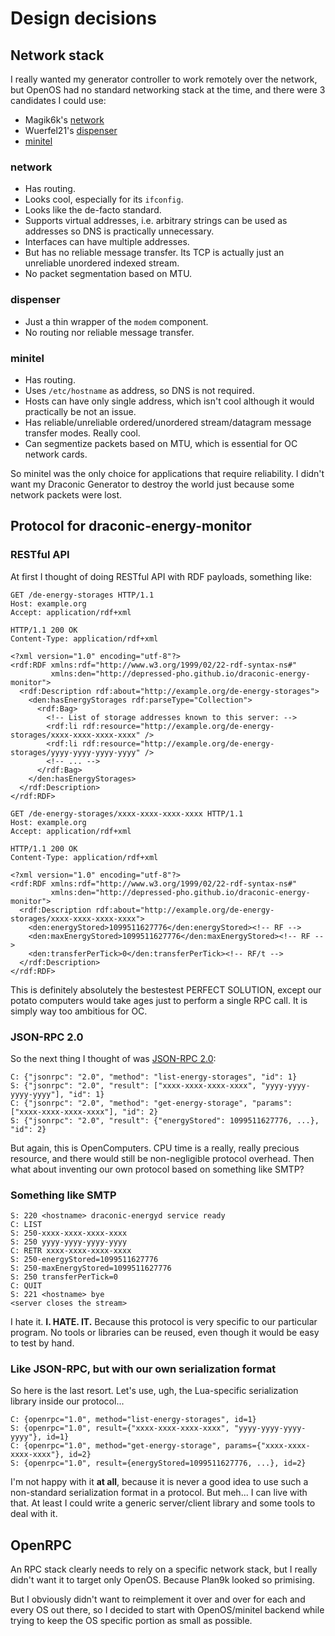 # Design decisions

## Network stack

I really wanted my generator controller to work remotely over the
network, but OpenOS had no standard networking stack at the time, and
there were 3 candidates I could use:

* Magik6k's
  [network](https://github.com/OpenPrograms/Magik6k-Programs/tree/master/network)
* Wuerfel21's
  [dispenser](https://github.com/OpenPrograms/Wuerfel_21-OC-Toolkit/tree/master/dispenser)
* [minitel](https://github.com/ShadowKatStudios/OC-Minitel/tree/master/)

### network

* Has routing.
* Looks cool, especially for its ```ifconfig```.
* Looks like the de-facto standard.
* Supports virtual addresses, i.e. arbitrary strings can be used as
  addresses so DNS is practically unnecessary.
* Interfaces can have multiple addresses.
* But has no reliable message transfer. Its TCP is actually just an
  unreliable unordered indexed stream.
* No packet segmentation based on MTU.

### dispenser

* Just a thin wrapper of the ```modem``` component.
* No routing nor reliable message transfer.

### minitel

* Has routing.
* Uses ```/etc/hostname``` as address, so DNS is not required.
* Hosts can have only single address, which isn't cool although it
  would practically be not an issue.
* Has reliable/unreliable ordered/unordered stream/datagram message
  transfer modes. Really cool.
* Can segmentize packets based on MTU, which is essential for OC
  network cards.

So minitel was the only choice for applications that require
reliability. I didn't want my Draconic Generator to destroy the world
just because some network packets were lost.

## Protocol for draconic-energy-monitor

### RESTful API

At first I thought of doing RESTful API with RDF payloads, something
like:

```http
GET /de-energy-storages HTTP/1.1
Host: example.org
Accept: application/rdf+xml

HTTP/1.1 200 OK
Content-Type: application/rdf+xml

<?xml version="1.0" encoding="utf-8"?>
<rdf:RDF xmlns:rdf="http://www.w3.org/1999/02/22-rdf-syntax-ns#"
         xmlns:den="http://depressed-pho.github.io/draconic-energy-monitor">
  <rdf:Description rdf:about="http://example.org/de-energy-storages">
    <den:hasEnergyStorages rdf:parseType="Collection">
      <rdf:Bag>
        <!-- List of storage addresses known to this server: -->
        <rdf:li rdf:resource="http://example.org/de-energy-storages/xxxx-xxxx-xxxx-xxxx" />
        <rdf:li rdf:resource="http://example.org/de-energy-storages/yyyy-yyyy-yyyy-yyyy" />
        <!-- ... -->
      </rdf:Bag>
    </den:hasEnergyStorages>
  </rdf:Description>
</rdf:RDF>
```

```http
GET /de-energy-storages/xxxx-xxxx-xxxx-xxxx HTTP/1.1
Host: example.org
Accept: application/rdf+xml

HTTP/1.1 200 OK
Content-Type: application/rdf+xml

<?xml version="1.0" encoding="utf-8"?>
<rdf:RDF xmlns:rdf="http://www.w3.org/1999/02/22-rdf-syntax-ns#"
         xmlns:den="http://depressed-pho.github.io/draconic-energy-monitor">
  <rdf:Description rdf:about="http://example.org/de-energy-storages/xxxx-xxxx-xxxx-xxxx">
    <den:energyStored>1099511627776</den:energyStored><!-- RF -->
    <den:maxEnergyStored>1099511627776</den:maxEnergyStored><!-- RF -->
    <den:transferPerTick>0</den:transferPerTick><!-- RF/t -->
  </rdf:Description>
</rdf:RDF>
```

This is definitely absolutely the bestestest PERFECT SOLUTION, except
our potato computers would take ages just to perform a single RPC
call. It is simply way too ambitious for OC.

### JSON-RPC 2.0

So the next thing I thought of was
[JSON-RPC 2.0](https://www.jsonrpc.org/specification):

```
C: {"jsonrpc": "2.0", "method": "list-energy-storages", "id": 1}
S: {"jsonrpc": "2.0", "result": ["xxxx-xxxx-xxxx-xxxx", "yyyy-yyyy-yyyy-yyyy"], "id": 1}
C: {"jsonrpc": "2.0", "method": "get-energy-storage", "params": ["xxxx-xxxx-xxxx-xxxx"], "id": 2}
S: {"jsonrpc": "2.0", "result": {"energyStored": 1099511627776, ...}, "id": 2}
```

But again, this is OpenComputers. CPU time is a really, really
precious resource, and there would still be non-negligible protocol
overhead. Then what about inventing our own protocol based on
something like SMTP?

### Something like SMTP

```
S: 220 <hostname> draconic-energyd service ready
C: LIST
S: 250-xxxx-xxxx-xxxx-xxxx
S: 250 yyyy-yyyy-yyyy-yyyy
C: RETR xxxx-xxxx-xxxx-xxxx
S: 250-energyStored=1099511627776
S: 250-maxEnergyStored=1099511627776
S: 250 transferPerTick=0
C: QUIT
S: 221 <hostname> bye
<server closes the stream>
```

I hate it. **I. HATE. IT.** Because this protocol is very specific to
our particular program. No tools or libraries can be reused, even
though it would be easy to test by hand.

### Like JSON-RPC, but with our own serialization format

So here is the last resort. Let's use, ugh, the Lua-specific
serialization library inside our protocol...

```
C: {openrpc="1.0", method="list-energy-storages", id=1}
S: {openrpc="1.0", result={"xxxx-xxxx-xxxx-xxxx", "yyyy-yyyy-yyyy-yyyy"}, id=1}
C: {openrpc="1.0", method="get-energy-storage", params={"xxxx-xxxx-xxxx-xxxx"}, id=2}
S: {openrpc="1.0", result={energyStored=1099511627776, ...}, id=2}
```

I'm not happy with it **at all**, because it is never a good idea to
use such a non-standard serialization format in a protocol. But
meh... I can live with that. At least I could write a generic
server/client library and some tools to deal with it.

## OpenRPC

An RPC stack clearly needs to rely on a specific network stack, but I
really didn't want it to target only OpenOS. Because Plan9k looked so
primising.

But I obviously didn't want to reimplement it over and over for each
and every OS out there, so I decided to start with OpenOS/minitel
backend while trying to keep the OS specific portion as small as
possible.
